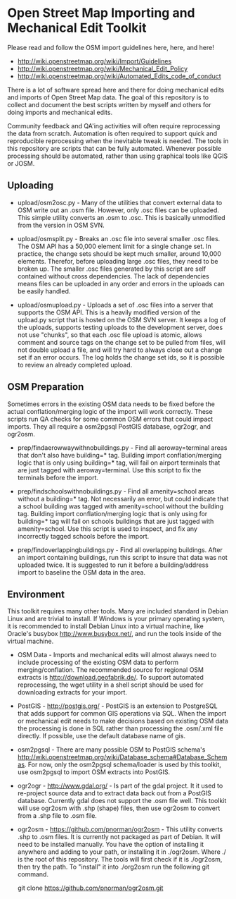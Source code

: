 Open Street Map Importing and Mechanical Edit Toolkit
==================

Please read and follow the OSM import guidelines here, here, and here!

- http://wiki.openstreetmap.org/wiki/Import/Guidelines
- http://wiki.openstreetmap.org/wiki/Mechanical_Edit_Policy
- http://wiki.openstreetmap.org/wiki/Automated_Edits_code_of_conduct

There is a lot of software spread here and there for doing mechanical edits and imports of Open Street Map data. The goal of this repository is to collect and document the best scripts written by myself and others for doing imports and mechanical edits.

Community feedback and QA'ing activities will often require reprocessing the data from scratch. Automation is often required to support quick and reproducible reprocessing when the inevitable tweak is needed. The tools in this repository are scripts that can be fully automated. Whenever possible processing should be automated, rather than using graphical tools like QGIS or JOSM.

Uploading
------------------

 - upload/osm2osc.py - Many of the utilities that convert external data to OSM write out an .osm file. However, only .osc files can be uploaded. This simple utility converts an .osm to .osc. This is basically unmodified from the version in OSM SVN.

 - upload/osmsplit.py - Breaks an .osc file into several smaller .osc files. The OSM API has a 50,000 element limit for a single change set. In practice, the change sets should be kept much smaller, around 10,000 elements. Therefor, before uploading large .osc files, they need to be broken up. The smaller .osc files generated by this script are self contained without cross dependencies. The lack of dependencies means files can be uploaded in any order and errors in the uploads can be easily handled.

 - upload/osmupload.py - Uploads a set of .osc files into a server that supports the OSM API. This is a heavily modified version of the upload.py script that is hosted on the OSM SVN server. It keeps a log of the uploads, supports testing uploads to the development server, does not use "chunks", so that each .osc file upload is atomic, allows comment and source tags on the change set to be pulled from files, will not double upload a file, and will try hard to always close out a change set if an error occurs. The log holds the change set ids, so it is possible to review an already completed upload.

OSM Preparation
------------------

Sometimes errors in the existing OSM data needs to be fixed before the actual conflation/merging logic of the import will work correctly. These scripts run QA checks for some common OSM errors that could impact imports. They all 
require a osm2pgsql PostGIS database, ogr2ogr, and ogr2osm.

 - prep/findaerowwaywithnobuildings.py - Find all aeroway=terminal areas that don't also have building=* tag. Building import conflation/merging logic that is only using building=* tag, will fail on airport terminals that are just tagged with aeroway=terminal. Use this script to fix the terminals before the import.

 - prep/findschoolswithnobuildings.py - Find all amenity=school areas without a building=* tag. Not necessarily an error, but could indicate that a school building was tagged with amenity=school without the building tag. Building import conflation/merging logic that is only using for building=* tag will fail on schools buildings that are just tagged with amenity=school. Use this script is used to inspect, and fix any incorrectly tagged schools before the import.

 - prep/findoverlappingbuildings.py - Find all overlapping buildings. After an import containing buildings, run this script to insure that data was not uploaded twice. It is suggested to run it before a building/address import to baseline the OSM data in the area. 

Environment
-----------------

This toolkit requires many other tools. Many are included standard in Debian Linux and are trivial to install. If Windows is your primary operating system, it is recommended to install Debian Linux into a virtual machine, like Oracle's busybox http://www.busybox.net/, and run the tools inside of the virtual machine. 

 - OSM Data - Imports and mechanical edits will almost always need to include processing of the existing OSM data to perform merging/conflation. The recommended source for regional OSM extracts is http://download.geofabrik.de/. To support automated reprocessing, the wget utility in a shell script should be used for downloading extracts for your import.

 - PostGIS - http://postgis.org/ - PostGIS is an extension to PostgreSQL that adds support for common GIS operations via SQL. When the import or mechanical edit needs to make decisions based on existing OSM data the processing is done in SQL rather than processing the .osm/.xml file directly. If possible, use the default database name of gis.

 - osm2pgsql - There are many possible OSM to PostGIS schema's http://wiki.openstreetmap.org/wiki/Database_schema#Database_Schemas. For now, only the osm2pgsql schema/loader is used by this toolkit, use osm2pgsql to import OSM extracts into PostGIS.

 - ogr2ogr - http://www.gdal.org/ - Is part of the gdal project. It it used to re-project source data and to extract data back out from a PostGIS database. Currently gdal does not support the .osm file well. This toolkit will use ogr2osm with .shp (shape) files, then use ogr2osm to convert from a .shp file to .osm file.

 - ogr2osm - https://github.com/pnorman/ogr2osm - This utility converts .shp to .osm files. It is currently not packaged as part of Debian. It will need to be installed manually. You have the option of installing it anywhere and adding to your path, or installing it in ./ogr2osm. Where ./ is the root of this repository. The tools will first check if it is ./ogr2osm, then try the path. To "install" it into ./org2osm run the following git command.

    git clone https://github.com/pnorman/ogr2osm.git









